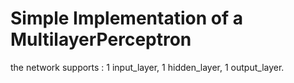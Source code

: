 # Simple Implementation of a MultilayerPerceptron
the network supports : 1 input_layer, 1 hidden_layer, 1 output_layer.
